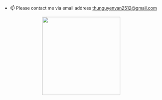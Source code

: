 

- 📫 Please contact me via email address thunguyenvan2512@gmail.com
<p align="center">
  <img src="https://media1.tenor.com/m/e-LsbnNHQ5cAAAAd/catjam-cat-dancing.gif" width="250" height="250" />
</p>









